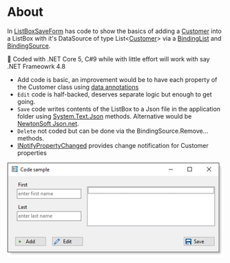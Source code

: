﻿# About

In [ListBoxSaveForm](https://github.com/karenpayneoregon/windows-forms-csharp/blob/Version1/CustomersDemo/ListBoxSaveForm.cs) has code to show the basics of adding a [Customer](https://github.com/karenpayneoregon/windows-forms-csharp/blob/Version1/CustomersDemo/Classes/Customer.cs) into a ListBox with it's DataSource of type List&lt;[Customer](https://github.com/karenpayneoregon/windows-forms-csharp/blob/Version1/CustomersDemo/Classes/Customer.cs)> via a [BindingList](https://docs.microsoft.com/en-us/dotnet/api/system.componentmodel.bindinglist-1?view=net-5.0) and [BindingSource](https://docs.microsoft.com/en-us/dotnet/api/system.windows.forms.bindingsource?view=net-5.0).

:small_orange_diamond: Coded with .NET Core 5, C#9 while with little effort will work with say .NET Frameowrk 4.8

- Add code is basic, an improvement would be to have each property of the Customer class using [data annotations](https://docs.microsoft.com/en-us/dotnet/api/system.componentmodel.dataannotations?view=net-5.0)
- `Edit` code is half-backed, deserves separate logic but enough to get going.
- `Save` code writes contents of the ListBox to a Json file in the application folder using [System.Text.Json](https://docs.microsoft.com/en-us/dotnet/api/system.text.json?view=net-5.0) methods. Alternative would be [NewtonSoft Json.net](https://www.nuget.org/packages/Newtonsoft.Json/).
- `Delete` not coded but can be done via the BindingSource.Remove... methods.
- [INotifyPropertyChanged](https://docs.microsoft.com/en-us/dotnet/api/system.componentmodel.inotifypropertychanged?view=net-5.0) provides change notification for Customer properties

![img](assets/figure1.png)
